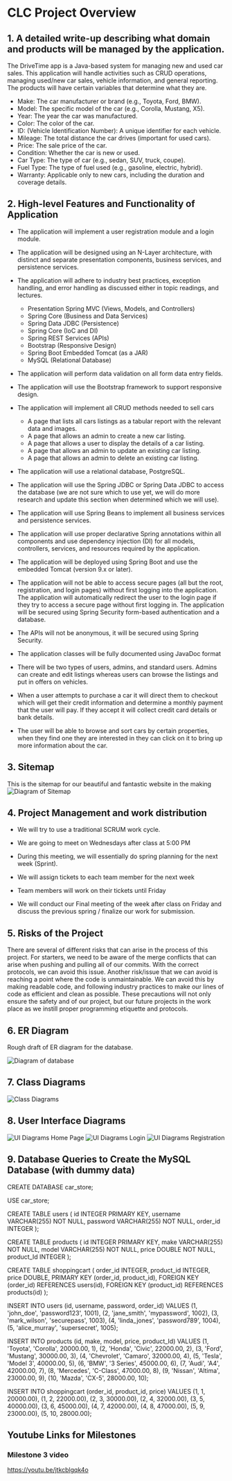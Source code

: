# CLC Project Overview

## 1. A detailed write-up describing what domain and products will be managed by the application.

The DriveTime app is a Java-based system for managing new and used car sales. This application will handle activities such as CRUD operations, managing used/new car sales, vehicle information, and general reporting. The products will have certain variables that determine what they are.

- Make: The car manufacturer or brand (e.g., Toyota, Ford, BMW).
- Model: The specific model of the car (e.g., Corolla, Mustang, X5).
- Year: The year the car was manufactured.
- Color: The color of the car.
- ID: (Vehicle Identification Number): A unique identifier for each vehicle.
- Mileage: The total distance the car drives (important for used cars).
- Price: The sale price of the car.
- Condition: Whether the car is new or used.
- Car Type: The type of car (e.g., sedan, SUV, truck, coupe).
- Fuel Type: The type of fuel used (e.g., gasoline, electric, hybrid).
- Warranty: Applicable only to new cars, including the duration and coverage details.



## 2. High-level Features and Functionality of Application
- The application will implement a user registration module and a login module.

- The application will be designed using an N-Layer architecture, with distinct and separate presentation components, business services, and persistence services.

- The application will adhere to industry best practices, exception handling, and error handling as discussed either in topic readings, and lectures. 
  - Presentation Spring MVC (Views, Models, and Controllers)
  - Spring Core (Business and Data Services)
  - Spring Data JDBC (Persistence)
  - Spring Core (IoC and DI)
  - Spring REST Services (APIs)
  - Bootstrap (Responsive Design)
  - Spring Boot Embedded Tomcat (as a JAR)
  - MySQL (Relational Database)

- The application will perform data validation on all form data entry fields.

- The application will use the Bootstrap framework to support responsive design.
- The application will implement all CRUD methods needed to sell cars 
    - A page that lists all cars listings as a tabular report with the relevant data and images.
    - A page that allows an admin to create a new car listing.
    - A page that allows a user to display the details of a car listing. 
    - A page that allows an admin to update an existing car listing.
    - A page that allows an admin to delete an existing car listing.
- The application will use a relational database, PostgreSQL. 
- The application will use the Spring JDBC or Spring Data JDBC to access the database (we are not sure which to use yet, we will do more research and update this section when determined which we will use).
- The application will use Spring Beans to implement all business services and persistence services.
- The application will use proper declarative Spring annotations within all components and use dependency injection (DI) for all models, controllers, services, and resources required by the application.
- The application will be deployed using Spring Boot and use the embedded Tomcat (version 9.x or later).
- The application will not be able to access secure pages (all but the root, registration, and login pages) without first logging into the application. The application will automatically redirect the user to the login page if they try to access a secure page without first logging in. The application will be secured using Spring Security form-based authentication and a database.
- The APIs will not be anonymous, it will be secured using Spring Security.
- The application classes will be fully documented using JavaDoc format
- There will be two types of users, admins, and standard users. Admins can create and edit listings whereas users can browse the listings and put in offers on vehicles.
- When a user attempts to purchase a car it will direct them to checkout which will get their credit information and determine a monthly payment that the user will pay. If they accept it will collect credit card details or bank details.
- The user will be able to browse and sort cars by certain properties, when they find one they are interested in they can click on it to bring up more information about the car.

## 3. Sitemap

This is the sitemap for our beautiful and fantastic website in the making
![Diagram of Sitemap](./diagrams/Sitemap.png)


## 4. Project Management and work distribution

- We will try to use a traditional SCRUM work cycle. 

- We are going to meet on Wednesdays after class at 5:00 PM

- During this meeting, we will essentially do spring planning for the next week (Sprint).

- We will assign tickets to each team member for the next week

- Team members will work on their tickets until Friday

- We will conduct our Final meeting of the week after class on Friday and discuss the previous spring / finalize our work for submission.



## 5. Risks of the Project

There are several of different risks that can arise in the process of this project. For starters, we need to be aware of the merge conflicts that can arise when pushing and pulling all of our commits. With the correct protocols, we can avoid this issue. Another risk/issue that we can avoid is reaching a point where the code is unmaintainable. We can avoid this by making readable code, and following industry practices to make our lines of code as efficient and clean as possible. These precautions will not only ensure the safety and of our project, but our future projects in the work place as we instill proper programming etiquette and protocols.

## 6. ER Diagram

Rough draft of ER diagram for the database.

![Diagram of database](./diagrams/database.png)

## 7. Class Diagrams

![Class Diagrams](./diagrams/ClassDiagrams.png)

## 8. User Interface Diagrams

![UI Diagrams Home Page](./diagrams/homePageUI.png)
![UI Diagrams Login](./diagrams/loginUI.png)
![UI Diagrams Registration](./diagrams/registrationUI.png)

## 9. Database Queries to Create the MySQL Database (with dummy data)

CREATE DATABASE car_store;

USE car_store;

CREATE TABLE users (
id INTEGER PRIMARY KEY,
username VARCHAR(255) NOT NULL,
password VARCHAR(255) NOT NULL,
order_id INTEGER
);

CREATE TABLE products (
id INTEGER PRIMARY KEY,
make VARCHAR(255) NOT NULL,
model VARCHAR(255) NOT NULL,
price DOUBLE NOT NULL,
product_Id INTEGER
);

CREATE TABLE shoppingcart (
order_id INTEGER,
product_id INTEGER,
price DOUBLE,
PRIMARY KEY (order_id, product_id), 
FOREIGN KEY (order_id) REFERENCES users(id),
FOREIGN KEY (product_id) REFERENCES products(id)
);

INSERT INTO users (id, username, password, order_id) VALUES
(1, 'john_doe', 'password123', 1001),
(2, 'jane_smith', 'mypassword', 1002),
(3, 'mark_wilson', 'securepass', 1003),
(4, 'linda_jones', 'password789', 1004),
(5, 'alice_murray', 'supersecret', 1005);

INSERT INTO products (id, make, model, price, product_Id) VALUES
(1, 'Toyota', 'Corolla', 20000.00, 1),
(2, 'Honda', 'Civic', 22000.00, 2),
(3, 'Ford', 'Mustang', 30000.00, 3),
(4, 'Chevrolet', 'Camaro', 32000.00, 4),
(5, 'Tesla', 'Model 3', 40000.00, 5),
(6, 'BMW', '3 Series', 45000.00, 6),
(7, 'Audi', 'A4', 42000.00, 7),
(8, 'Mercedes', 'C-Class', 47000.00, 8),
(9, 'Nissan', 'Altima', 23000.00, 9),
(10, 'Mazda', 'CX-5', 28000.00, 10);

INSERT INTO shoppingcart (order_id, product_id, price) VALUES
(1, 1, 20000.00),
(1, 2, 22000.00),
(2, 3, 30000.00),
(2, 4, 32000.00),
(3, 5, 40000.00),
(3, 6, 45000.00),
(4, 7, 42000.00),
(4, 8, 47000.00),
(5, 9, 23000.00),
(5, 10, 28000.00);

## Youtube Links for Milestones

### Milestone 3 video
https://youtu.be/jtkcblgqk4o
